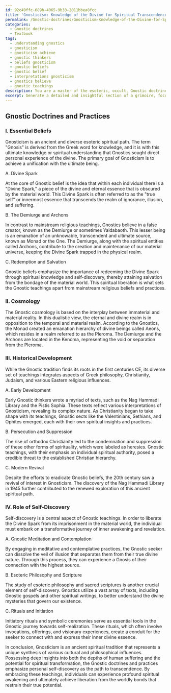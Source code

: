 ```yaml
---
id: 92c49ffc-689b-4065-9b33-2011bbea8fcc
title: 'Gnosticism: Knowledge of the Divine for Spiritual Transcendence'
permalink: /Gnostic-doctrines/Gnosticism-Knowledge-of-the-Divine-for-Spiritual-Transcendence/
categories:
  - Gnostic doctrines
  - Textbook
tags:
  - understanding gnostics
  - gnosticism
  - gnosticism achieve
  - gnostic thinkers
  - beliefs gnosticism
  - gnostic beliefs
  - gnostic belief
  - interpretations gnosticism
  - gnostics believe
  - gnostic teachings
description: You are a master of the esoteric, occult, Gnostic doctrines and education, you have written many textbooks on the subject in ways that provide students with rich and deep understanding of the subject. You are being asked to write textbook-like sections on a topic and you do it with full context, explainability, and reliability in accuracy to the true facts of the topic at hand, in a textbook style that a student would easily be able to learn from, in a rich, engaging, and contextual way. Always include relevant context (such as formulas and history), related concepts, and in a way that someone can gain deep insights from.
excerpt: Generate a detailed and insightful section of a grimoire, focusing on the key principles and practices of Gnostic doctrines. Include essential beliefs, cosmology, historical development, and the role of self-discovery within the Gnostic path in order to help a student gain a deeper appreciation and understanding of this occult tradition.
---
```


## Gnostic Doctrines and Practices

### I. Essential Beliefs

Gnosticism is an ancient and diverse esoteric spiritual path. The term "Gnosis" is derived from the Greek word for knowledge, and it is with this ultimate knowledge or spiritual understanding that Gnostics sought direct personal experience of the divine. The primary goal of Gnosticism is to achieve a unification with the ultimate being.

A. Divine Spark

At the core of Gnostic belief is the idea that within each individual there is a "Divine Spark," a piece of the divine and eternal essence that is obscured by the material world. This Divine Spark is often referred to as the "true self" or innermost essence that transcends the realm of ignorance, illusion, and suffering.

B. The Demiurge and Archons

In contrast to mainstream religious teachings, Gnostics believe in a false creator, known as the Demiurge or sometimes Yaldabaoth. This lesser being is an emanation of an unknowable, transcendent and ultimate source, known as Monad or the One. The Demiurge, along with the spiritual entities called Archons, contribute to the creation and maintenance of our material universe, keeping the Divine Spark trapped in the physical realm.

C. Redemption and Salvation

Gnostic beliefs emphasize the importance of redeeming the Divine Spark through spiritual knowledge and self-discovery, thereby attaining salvation from the bondage of the material world. This spiritual liberation is what sets the Gnostic teachings apart from mainstream religious beliefs and practices.

### II. Cosmology

The Gnostic cosmology is based on the interplay between immaterial and material reality. In this dualistic view, the eternal and divine realm is in opposition to the temporal and material realm. According to the Gnostics, the Monad created an emanation hierarchy of divine beings called Aeons, which resides in a realm referred to as the Pleroma. The Demiurge and the Archons are located in the Kenoma, representing the void or separation from the Pleroma.

### III. Historical Development

While the Gnostic tradition finds its roots in the first centuries CE, its diverse set of teachings integrates aspects of Greek philosophy, Christianity, Judaism, and various Eastern religious influences.

A. Early Development

Early Gnostic thinkers wrote a myriad of texts, such as the Nag Hammadi Library and the Pistis Sophia. These texts reflect various interpretations of Gnosticism, revealing its complex nature. As Christianity began to take shape with its teachings, Gnostic sects like the Valentinians, Sethians, and Ophites emerged, each with their own spiritual insights and practices.

B. Persecution and Suppression

The rise of orthodox Christianity led to the condemnation and suppression of these other forms of spirituality, which were labeled as heresies. Gnostic teachings, with their emphasis on individual spiritual authority, posed a credible threat to the established Christian hierarchy.

C. Modern Revival

Despite the efforts to eradicate Gnostic beliefs, the 20th century saw a revival of interest in Gnosticism. The discovery of the Nag Hammadi Library in 1945 further contributed to the renewed exploration of this ancient spiritual path.

### IV. Role of Self-Discovery

Self-discovery is a central aspect of Gnostic teachings. In order to liberate the Divine Spark from its imprisonment in the material world, the individual must embark on a transformative journey of inner awakening and revelation.

A. Gnostic Meditation and Contemplation

By engaging in meditative and contemplative practices, the Gnostic seeker can dissolve the veil of illusion that separates them from their true divine nature. Through this process, they can experience a Gnosis of their connection with the highest source.

B. Esoteric Philosophy and Scripture

The study of esoteric philosophy and sacred scriptures is another crucial element of self-discovery. Gnostics utilize a vast array of texts, including Gnostic gospels and other spiritual writings, to better understand the divine mysteries that govern our existence.

C. Rituals and Initiation

Initiatory rituals and symbolic ceremonies serve as essential tools in the Gnostic journey towards self-realization. These rituals, which often involve invocations, offerings, and visionary experiences, create a conduit for the seeker to connect with and express their inner divine essence.

In conclusion, Gnosticism is an ancient spiritual tradition that represents a unique synthesis of various cultural and philosophical influences. Possessing deep insights into both the depths of human suffering and the potential for spiritual transformation, the Gnostic doctrines and practices emphasize personal self-discovery as the path to transcendence. By embracing these teachings, individuals can experience profound spiritual awakening and ultimately achieve liberation from the worldly bonds that restrain their true potential.

